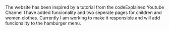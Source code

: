The website has been inspired by a tutorial from the codeExplained Youtube Channel
I have added funcionality and two seperate pages for children and women clothes.
Currently I am working to make it responsible and will add funcionality to the hamburger menu.